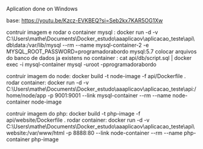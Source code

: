 Aplication done on Windows

base: https://youtu.be/Kzcz-EVKBEQ?si=Seb2kx7KAR5OG1Xw

contruir imagem e rodar o container mysql : docker run -d -v C:\Users\mathe\Documents\Docker_estudo\aaaplicaov\aplicacao_teste\api\db\data:/var/lib/mysql --rm --name mysql-container-2 -e MYSQL_ROOT_PASSWORD=programadorabordo mysql:5.7
colocar arquivos do banco de dados ja existens no container : cat api/db/script.sql | docker exec -i mysql-container mysql -uroot -pprogramadorabordo 

contruir imagem do node: docker build -t node-image -f api/Dockerfile .   
rodar container:  docker run -d -v  C:\Users\mathe\Documents\Docker_estudo\aaaplicaov\aplicacao_teste\api\:/home/node/app -p 9001:9001 --link mysql-container   --rm --name node-container node-image

contruir imagem do php:  docker build -t php-image -f  api/website/Dockerfile . 
rodar container: docker run -d -v C:\Users\mathe\Documents\Docker_estudo\aaaplicaov\aplicacao_teste\api\website:/var/www/html -p 8888:80 --link node-container --rm --name php-container php-image
